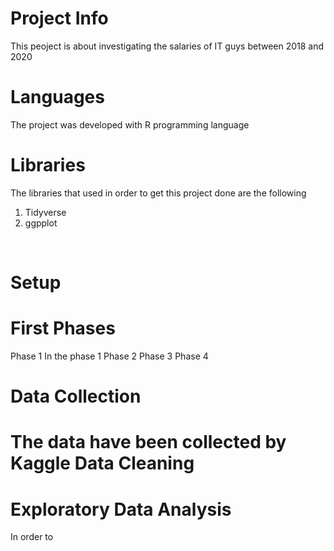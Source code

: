 Project Info
=
This peoject is about investigating the salaries of IT guys between 2018 and 2020

Languages
=
The project was developed with R programming language
<br>

Libraries
=
The libraries that used in order to get this project done are the following 
1. Tidyverse
2. ggpplot
<br>

Setup
=
First
Phases
=
Phase 1 In the phase 1 
Phase 2 
Phase 3 
Phase 4 

Data Collection
= 
The data have been collected by Kaggle 
Data Cleaning
=
Exploratory Data Analysis 
=
In order to 
